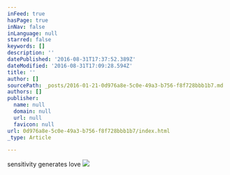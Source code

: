 ```yaml
---
inFeed: true
hasPage: true
inNav: false
inLanguage: null
starred: false
keywords: []
description: ''
datePublished: '2016-08-31T17:37:52.389Z'
dateModified: '2016-08-31T17:09:28.594Z'
title: ''
author: []
sourcePath: _posts/2016-01-21-0d976a8e-5c0e-49a3-b756-f8f728bbb1b7.md
authors: []
publisher:
  name: null
  domain: null
  url: null
  favicon: null
url: 0d976a8e-5c0e-49a3-b756-f8f728bbb1b7/index.html
_type: Article

---
```

sensitivity generates love
![](https://the-grid-user-content.s3-us-west-2.amazonaws.com/62b5c4c1-9ac8-4893-8ec4-3f695a32f1a8.JPG)